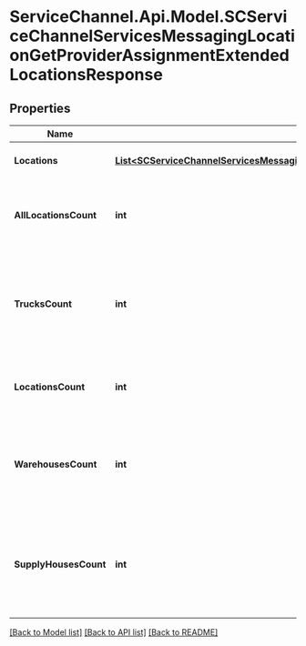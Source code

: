 # ServiceChannel.Api.Model.SCServiceChannelServicesMessagingLocationGetProviderAssignmentExtendedLocationsResponse

## Properties

Name | Type | Description | Notes
------------ | ------------- | ------------- | -------------
**Locations** | [**List&lt;SCServiceChannelServicesMessagingLocationProviderAssignmentExtendedLocation&gt;**](SCServiceChannelServicesMessagingLocationProviderAssignmentExtendedLocation.md) | Response details object | [optional] 
**AllLocationsCount** | **int** | Total number of all locations displayed in the response. | [optional] 
**TrucksCount** | **int** | Number of mobile units that move around locations to fix the broken equipment. | [optional] 
**LocationsCount** | **int** | Number of retail locations that have inventory. | [optional] 
**WarehousesCount** | **int** | Number of company-owned locations that supply other locations with parts. | [optional] 
**SupplyHousesCount** | **int** | Number of non-company-owned locations where goods are purchased from. | [optional] 

[[Back to Model list]](../README.md#documentation-for-models) [[Back to API list]](../README.md#documentation-for-api-endpoints) [[Back to README]](../README.md)

